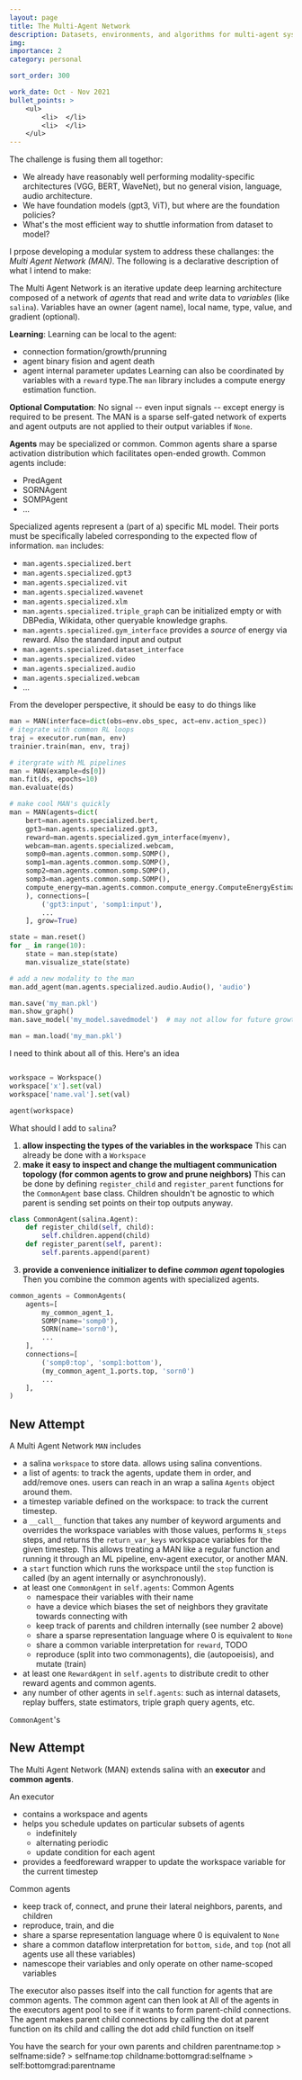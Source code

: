 ```yaml
---
layout: page
title: The Multi-Agent Network
description: Datasets, environments, and algorithms for multi-agent systems.
img: 
importance: 2
category: personal

sort_order: 300

work_date: Oct - Nov 2021
bullet_points: >
    <ul>
        <li>  </li>
        <li>  </li>
    </ul>
---
```



The challenge is fusing them all togethor: 
- We already have reasonably well performing modality-specific architectures (VGG, BERT, WaveNet), but no general vision, language, audio architecture.
- We have foundation models (gpt3, ViT), but where are the foundation policies?
- What's the most efficient way to shuttle information from dataset to model?

I prpose developing a modular system to address these challanges: the *Multi Agent Network (MAN)*. The following is a declarative description of what I intend to make:

The Multi Agent Network is an iterative update deep learning architecture composed of a network of *agents* that read and write data to *variables* (like `salina`). Variables have an owner (agent name), local name, type, value, and gradient (optional).

**Learning**: Learning can be local to the agent:
- connection formation/growth/prunning
- agent binary fision and agent death
- agent internal parameter updates
Learning can also be coordinated by variables with a `reward` type.The `man` library includes a compute energy estimation function.

**Optional Computation**: No signal -- even input signals -- except energy is required to be present. The MAN is a sparse self-gated network of experts and agent outputs are not applied to their output variables if `None`.

**Agents** may be specialized or common. Common agents share a sparse activation distribution which facilitates open-ended growth. Common agents include:
- PredAgent
- SORNAgent
- SOMPAgent
- ...

Specialized agents represent a (part of a) specific ML model. Their ports must be specifically labeled corresponding to the expected flow of information. `man` includes:
- `man.agents.specialized.bert`
- `man.agents.specialized.gpt3`
- `man.agents.specialized.vit`
- `man.agents.specialized.wavenet`
- `man.agents.specialized.xlm`
- `man.agents.specialized.triple_graph` can be initialized empty or with DBPedia, Wikidata, other queryable knowledge graphs.
- `man.agents.specialized.gym_interface` provides a *source* of energy via reward. Also the standard input and output
- `man.agents.specialized.dataset_interface`
- `man.agents.specialized.video`
- `man.agents.specialized.audio`
- `man.agents.specialized.webcam`
- ...

From the developer perspective, it should be easy to do things like
```python
man = MAN(interface=dict(obs=env.obs_spec, act=env.action_spec))
# itegrate with common RL loops
traj = executor.run(man, env)
trainier.train(man, env, traj)

# itergrate with ML pipelines
man = MAN(example=ds[0])
man.fit(ds, epochs=10)
man.evaluate(ds)

# make cool MAN's quickly
man = MAN(agents=dict(
    bert=man.agents.specialized.bert,
    gpt3=man.agents.specialized.gpt3,
    reward=man.agents.specialized.gym_interface(myenv),
    webcam=man.agents.specialized.webcam,
    somp0=man.agents.common.somp.SOMP(),
    somp1=man.agents.common.somp.SOMP(),
    somp2=man.agents.common.somp.SOMP(),
    somp3=man.agents.common.somp.SOMP(),
    compute_energy=man.agents.common.compute_energy.ComputeEnergyEstimator(),
    ), connections=[
        ('gpt3:input', 'somp1:input'),
        ...
    ], grow=True)

state = man.reset()
for _ in range(10):
    state = man.step(state)
    man.visualize_state(state)

# add a new modality to the man
man.add_agent(man.agents.specialized.audio.Audio(), 'audio')

man.save('my_man.pkl')
man.show_graph()
man.save_model('my_model.savedmodel')  # may not allow for future growth. Just a compiled single iteration cell.

man = man.load('my_man.pkl')
```

I need to think about all of this. Here's an idea
```python

workspace = Workspace()
workspace['x'].set(val)
workspace['name.val'].set(val)

agent(workspace)
```

What should I add to `salina`?
1. **allow inspecting the types of the variables in the workspace** This can already be done with a `Workspace`
2. **make it easy to inspect and change the multiagent communication topology (for common agents to grow and prune neighbors)** This can be done by defining `register_child` and `register_parent` functions for the `CommonAgent` base class. Children shouldn't be agnostic to which parent is sending set points on their top outputs anyway.
```python
class CommonAgent(salina.Agent):
    def register_child(self, child):
        self.children.append(child)
    def register_parent(self, parent):
        self.parents.append(parent)
```
3. **provide a convenience initializer to define *common agent* topologies** Then you combine the common agents with specialized agents.
```python
common_agents = CommonAgents(
    agents=[
        my_common_agent_1,
        SOMP(name='somp0'),
        SORN(name='sorn0'),
        ...
    ],
    connections=[
        ('somp0:top', 'somp1:bottom'),
        (my_common_agent_1.ports.top, 'sorn0')
        ...
    ],
)
```

## New Attempt

A Multi Agent Network `MAN` includes 
- a salina `workspace` to store data. allows using salina conventions.
- a list of agents: to track the agents, update them in order, and add/remove ones. users can reach in an wrap a salina `Agents` object around them.
- a timestep variable defined on the workspace: to track the current timestep.
- a `__call__` function that takes any number of keyword arguments and overrides the workspace variables with those values, performs `N_steps` steps, and returns the `return_var_keys` workspace variables for the given timestep. This allows treating a MAN like a regular function and running it through an ML pipeline, env-agent executor, or another MAN.
- a `start` function which runs the workspace until the `stop` function is called (by an agent internally or asynchronously).
- at least one `CommonAgent` in `self.agents`: Common Agents
    - namespace their variables with their name
    - have a device which biases the set of neighbors they gravitate towards connecting with
    - keep track of parents and children internally (see number 2 above)
    - share a sparse representation language where 0 is equivalent to `None`
    - share a common variable interpretation for `reward`, TODO
    - reproduce (split into two commonagents), die (autopoeisis), and mutate (train)
- at least one `RewardAgent` in `self.agents` to distribute credit to other reward agents and common agents.
- any number of other agents in `self.agents`: such as internal datasets, replay buffers, state estimators, triple graph query agents, etc.

`CommonAgent`'s

## New Attempt

The Multi Agent Network (MAN) extends salina with an **executor** and **common agents**.

An executor
- contains a workspace and agents
- helps you schedule updates on particular subsets of agents
    - indefinitely
    - alternating periodic
    - update condition for each agent
- provides a feedforeward wrapper to update the workspace variable for the current timestep

Common agents
- keep track of, connect, and prune their lateral neighbors, parents, and children
- reproduce, train, and die
- share a sparse representation language where 0 is equivalent to `None`
- share a common dataflow interpretation for `bottom`, `side`, and `top` (not all agents use all these variables)
- namescope their variables and only operate on other name-scoped variables

The executor also passes itself into the call function for agents that are common agents. The common agent can then look at All of the agents in the executors agent pool to see if it wants to form parent-child connections. The agent makes parent child connections by calling the dot at parent function on its child and calling the dot add child function on itself

You have the search for your own parents and children
parentname:top > selfname:side? > selfname:top 
childname:bottomgrad:selfname > self:bottomgrad:parentname
